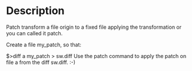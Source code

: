 # Description
Patch transform a file origin to a fixed file applying the transformation or you can called it patch.

Create a file my_patch, so that:

$>diff a my_patch > sw.diff
Use the patch command to apply the patch on file a from the diff sw.diff. :-)